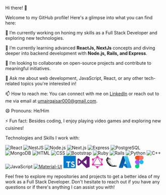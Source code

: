 Hi there! 👋

Welcome to my GitHub profile! Here's a glimpse into what you can find here:

🔭 I’m currently working on honing my skills as a Full Stack Developer and exploring new technologies.

🌱 I’m currently learning advanced **ReactJs, NextJs** concepts and diving deeper into backend development with **Node.js, Rails, and Express**.

👯 I’m looking to collaborate on open-source projects and contribute to meaningful initiatives.

💬 Ask me about web development, JavaScript, React, or any other tech-related topics you're interested in!

📫 How to reach me: You can connect with me on [LinkedIn](https://www.linkedin.com/in/muhammad-umair-qaisar/) or reach out to me via email at umairqaisar000@gmail.com.

😄 Pronouns: He/Him

⚡ Fun fact: Besides coding, I enjoy playing video games and exploring new cuisines!

Technologies and Skills I work with:
<p>
  <img src="https://cdn.jsdelivr.net/gh/devicons/devicon/icons/react/react-original.svg" alt="React" width="40" height="40"/>
  <img src="https://cdn.jsdelivr.net/gh/devicons/devicon/icons/nestjs/nestjs-plain.svg" alt="NestJS" width="40" height="40"/>
  <img src="https://cdn.jsdelivr.net/gh/devicons/devicon/icons/nodejs/nodejs-original.svg" alt="Node.js" width="40" height="40"/>
  <img src="https://cdn.jsdelivr.net/gh/devicons/devicon/icons/nextjs/nextjs-original.svg" alt="Next.js" width="40" height="40"/>
  <img src="https://cdn.jsdelivr.net/gh/devicons/devicon/icons/express/express-original.svg" alt="Express" width="40" height="40"/>
  <img src="https://cdn.jsdelivr.net/gh/devicons/devicon/icons/postgresql/postgresql-original.svg" alt="PostgreSQL" width="40" height="40"/>
  <img src="https://cdn.jsdelivr.net/gh/devicons/devicon/icons/mongodb/mongodb-original.svg" alt="MongoDB" width="40" height="40"/>
  <img src="https://cdn.jsdelivr.net/gh/devicons/devicon/icons/html5/html5-original.svg" alt="HTML" width="40" height="40"/>
  <img src="https://cdn.jsdelivr.net/gh/devicons/devicon/icons/css3/css3-original.svg" alt="CSS" width="40" height="40"/>
  <img src="https://cdn.jsdelivr.net/gh/devicons/devicon/icons/bootstrap/bootstrap-plain.svg" alt="Bootstrap" width="40" height="40"/>
  <img src="https://cdn.jsdelivr.net/gh/devicons/devicon/icons/ruby/ruby-original.svg" alt="Ruby" width="40" height="40"/>
  <img src="https://cdn.jsdelivr.net/gh/devicons/devicon/icons/rails/rails-original-wordmark.svg" alt="Rails" width="40" height="40"/>
  <img src="https://cdn.jsdelivr.net/gh/devicons/devicon/icons/python/python-original.svg" alt="Python" width="40" height="40"/>
  <img src="https://cdn.jsdelivr.net/gh/devicons/devicon/icons/cplusplus/cplusplus-original.svg" alt="C++" width="40" height="40"/>
  <img src="https://cdn.jsdelivr.net/gh/devicons/devicon/icons/javascript/javascript-original.svg" alt="JavaScript" width="40" height="40"/>
  <a href="https://mui.com/"><img src="https://cdn.jsdelivr.net/gh/devicons/devicon/icons/materialui/materialui-original.svg" alt="Material-UI" width="40" height="40"/></a>
  <img src="https://github.com/devicons/devicon/blob/v2.15.1/icons/typescript/typescript-original.svg" alt="typescript" width="40" height="40"/>
  <img src="https://github.com/devicons/devicon/blob/v2.15.1/icons/visualstudio/visualstudio-plain.svg" alt="Visualstudio" width="40" height="40"/>
  <img src="https://github.com/devicons/devicon/blob/v2.15.1/icons/graphql/graphql-plain.svg" alt="Visualstudio" width="40" height="40"/>
  <img src="https://github.com/devicons/devicon/blob/v2.15.1/icons/flask/flask-original.svg" alt="Flask" width="40" height="40"/>
  <img src="https://github.com/devicons/devicon/blob/v2.15.1/icons/azure/azure-original.svg" alt="Azure" width="40" height="40"/>
  <img src="https://github.com/devicons/devicon/blob/v2.15.1/icons/figma/figma-original.svg" alt="Figma" width="40" height="40"/>
 
</p>


Feel free to explore my repositories and projects to get a better idea of my work as a Full Stack Developer. Don't hesitate to reach out if you have any questions or if there's anything I can assist you with!
